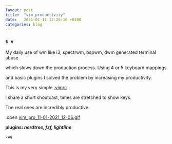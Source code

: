 ```yaml
---
layout: post
title:  "vim_productivity"
date:   2021-01-11 12:26:10 +0200
categories: blog 
---
```


### `$ v`

My daily use of wm like i3, spectrwm, bspwm, dwm generated terminal abuse

which slows down the production process. Using 4 or 5 keyboard mappings

and basic plugins I solved the problem by increasing my productivity.



This is my very simple [.vimrc](https://github.com/aicsx/ax/blob/master/files/.vimrc "https://aicsx.github.io/ax/files/.vimrc")

I share a short shoutcast, times are stretched to show keys.

The real ones are incredibly productive.



:open [vim\_pro\_11-01-2021_12-06.gif](https://aicsx.github.io/ax/images/vim_pro_11-01-2021_12-06.gif)



**plugins: *nerdtree, fzf, lightline***

`:wq`

